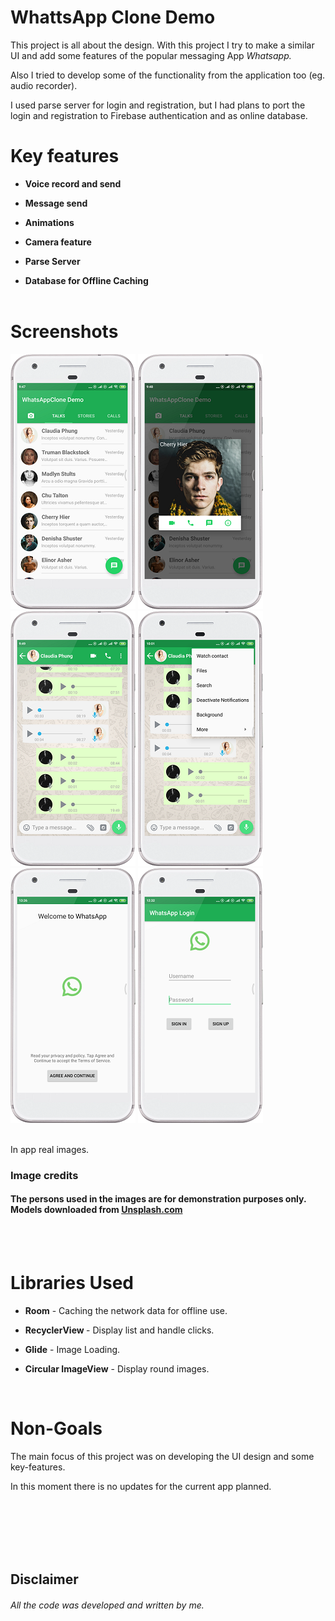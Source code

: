 # WhattsApp Clone Demo

This project is all about the design. With this project I try to make a similar UI and add some features of the popular messaging App *Whatsapp.*

Also I tried to develop some of the functionality from the application too (eg. audio recorder).

I used parse server for login and registration, but I had plans to port the login and registration to Firebase authentication and as online database.
  <br>

# Key features
* <p><b>Voice record and send</b>
* <p><b>Message send</b>
* <p><b>Animations</b>
* <p><b>Camera feature</b>
* <p><b>Parse Server</b>
* <p><b>Database for Offline Caching</b>
  
  <br>
  <br>
  
# Screenshots

![Contact List](screenshots/screen1.png "Contact List")
![User dialog](screenshots/screen2.png "Contact List user Dialog")
![Chat screen](screenshots/screen3.png "List of blog posts")
![Chat Menu](screenshots/screen4.png "List of Blog Posts with the filter option")
![Welcome Screen](screenshots/screen5.png "Welcome screen")
![Login/Register Screen](screenshots/screen6.png "Login or register Screen")

<br>
 In app real images.
<br>
 
### Image credits
#### The persons used in the images are for demonstration purposes only. Models downloaded from [Unsplash.com](https://unsplash.com/) 

  <br>
  <br>
  
# Libraries Used
 * <p><b>Room</b> - Caching the network data for offline use.</p> 
 * <p><b>RecyclerView </b> - Display list and handle clicks.</p>
 * <p><b>Glide</b> - Image Loading.</p>
 * <p><b>Circular ImageView</b> - Display round images.</p> 
  <br>
  
# Non-Goals
  <p>The main focus of this project was on developing the UI design and some key-features.</p>
  <p>In this moment there is no updates for the current app planned.</p>
  <br>
  <br>
  <br>
  <br>
  <br>
  
## Disclaimer
###### All the code was developed and written by me.
